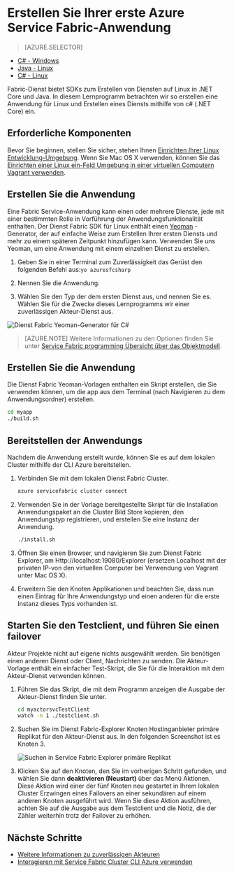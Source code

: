 <properties
   pageTitle="Erstellen Ihrer erste Fabric Service-Anwendung unter Linux mit c# | Microsoft Azure"
   description="Erstellen und Bereitstellen einer Fabric Service-Anwendungs, die mit C#"
   services="service-fabric"
   documentationCenter="csharp"
   authors="mani-ramaswamy"
   manager="timlt"
   editor=""/>

<tags
   ms.service="service-fabric"
   ms.devlang="csharp"
   ms.topic="hero-article"
   ms.tgt_pltfrm="NA"
   ms.workload="NA"
   ms.date="10/04/2016"
   ms.author="subramar"/>


# <a name="create-your-first-azure-service-fabric-application"></a>Erstellen Sie Ihrer erste Azure Service Fabric-Anwendung

> [AZURE.SELECTOR]
- [C# - Windows](service-fabric-create-your-first-application-in-visual-studio.md)
- [Java - Linux](service-fabric-create-your-first-linux-application-with-java.md)
- [C# - Linux](service-fabric-create-your-first-linux-application-with-csharp.md)

Fabric-Dienst bietet SDKs zum Erstellen von Diensten auf Linux in .NET Core und Java. In diesem Lernprogramm betrachten wir so erstellen eine Anwendung für Linux und Erstellen eines Diensts mithilfe von c# (.NET Core) ein.

## <a name="prerequisites"></a>Erforderliche Komponenten

Bevor Sie beginnen, stellen Sie sicher, stehen Ihnen [Einrichten Ihrer Linux Entwicklung-Umgebung](service-fabric-get-started-linux.md). Wenn Sie Mac OS X verwenden, können Sie das [Einrichten einer Linux ein-Feld Umgebung in einer virtuellen Computern Vagrant verwenden](service-fabric-get-started-mac.md).

## <a name="create-the-application"></a>Erstellen Sie die Anwendung

Eine Fabric Service-Anwendung kann einen oder mehrere Dienste, jede mit einer bestimmten Rolle in Vorführung der Anwendungsfunktionalität enthalten. Der Dienst Fabric SDK für Linux enthält einen [Yeoman](http://yeoman.io/) -Generator, der auf einfache Weise zum Erstellen Ihrer ersten Diensts und mehr zu einem späteren Zeitpunkt hinzufügen kann. Verwenden Sie uns Yeoman, um eine Anwendung mit einem einzelnen Dienst zu erstellen.

1. Geben Sie in einer Terminal zum Zuverlässigkeit das Gerüst den folgenden Befehl aus:`yo azuresfcsharp`

2. Nennen Sie die Anwendung.

3. Wählen Sie den Typ der dem ersten Dienst aus, und nennen Sie es. Wählen Sie für die Zwecke dieses Lernprogramms wir einer zuverlässigen Akteur-Dienst aus.

  ![Dienst Fabric Yeoman-Generator für C#][sf-yeoman]

>[AZURE.NOTE] Weitere Informationen zu den Optionen finden Sie unter [Service Fabric programming Übersicht über das Objektmodell](service-fabric-choose-framework.md).

## <a name="build-the-application"></a>Erstellen Sie die Anwendung

Die Dienst Fabric Yeoman-Vorlagen enthalten ein Skript erstellen, die Sie verwenden können, um die app aus dem Terminal (nach Navigieren zu dem Anwendungsordner) erstellen.

  ```bash
 cd myapp 
 ./build.sh 
  ```

## <a name="deploy-the-application"></a>Bereitstellen der Anwendungs

Nachdem die Anwendung erstellt wurde, können Sie es auf dem lokalen Cluster mithilfe der CLI Azure bereitstellen.

1. Verbinden Sie mit dem lokalen Dienst Fabric Cluster.

    ```bash
    azure servicefabric cluster connect
    ```

2. Verwenden Sie in der Vorlage bereitgestellte Skript für die Installation Anwendungspaket an die Cluster Bild Store kopieren, den Anwendungstyp registrieren, und erstellen Sie eine Instanz der Anwendung.

    ```bash
    ./install.sh
    ```

3. Öffnen Sie einen Browser, und navigieren Sie zum Dienst Fabric Explorer, am Http://localhost:19080/Explorer (ersetzen Localhost mit der privaten IP-von den virtuellen Computer bei Verwendung von Vagrant unter Mac OS X).

4. Erweitern Sie den Knoten Applikationen und beachten Sie, dass nun einen Eintrag für Ihre Anwendungstyp und einen anderen für die erste Instanz dieses Typs vorhanden ist.

## <a name="start-the-test-client-and-perform-a-failover"></a>Starten Sie den Testclient, und führen Sie einen failover

Akteur Projekte nicht auf eigene nichts ausgewählt werden. Sie benötigen einen anderen Dienst oder Client, Nachrichten zu senden. Die Akteur-Vorlage enthält ein einfacher Test-Skript, die Sie für die Interaktion mit dem Akteur-Dienst verwenden können.

1. Führen Sie das Skript, die mit dem Programm anzeigen die Ausgabe der Akteur-Dienst finden Sie unter.

    ```bash
    cd myactorsvcTestClient
    watch -n 1 ./testclient.sh
    ```

2. Suchen Sie im Dienst Fabric-Explorer Knoten Hostinganbieter primäre Replikat für den Akteur-Dienst aus. In den folgenden Screenshot ist es Knoten 3.

    ![Suchen in Service Fabric Explorer primäre Replikat][sfx-primary]

3. Klicken Sie auf den Knoten, den Sie im vorherigen Schritt gefunden, und wählen Sie dann **deaktivieren (Neustart)** über das Menü Aktionen. Diese Aktion wird einer der fünf Knoten neu gestartet in Ihrem lokalen Cluster Erzwingen eines Failovers an einer sekundären auf einem anderen Knoten ausgeführt wird. Wenn Sie diese Aktion ausführen, achten Sie auf die Ausgabe aus dem Testclient und die Notiz, die der Zähler weiterhin trotz der Failover zu erhöhen.


## <a name="next-steps"></a>Nächste Schritte

- [Weitere Informationen zu zuverlässigen Akteuren](service-fabric-reliable-actors-introduction.md)
- [Interagieren mit Service Fabric Cluster CLI Azure verwenden](service-fabric-azure-cli.md)

<!-- Images -->
[sf-yeoman]: ./media/service-fabric-create-your-first-linux-application-with-csharp/yeoman-csharp.png
[sfx-primary]: ./media/service-fabric-create-your-first-linux-application-with-csharp/sfx-primary.png
